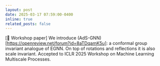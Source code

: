 ```yaml
---
layout: post
date: 2025-03-17 07:59:00-0400
inline: true
related_posts: false
---
```


[🚨 Workshop paper] We introduce (AdS-GNN)[https://openreview.net/forum?id=8aTDqamK5u]: a conformal group invariant analogue of EGNN. On top of rotations and reflections it is also scale invariant. Accepted to ICLR 2025 Workshop on Machine Learning Multiscale Processes.